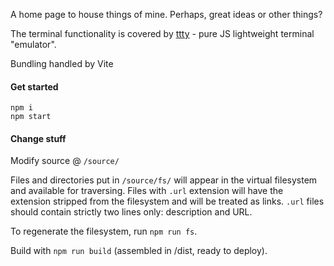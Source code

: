 A home page to house things of mine. Perhaps, great ideas or other things?

The terminal functionality is covered by [ttty](https://github.com/mkrl/ttty) - pure JS lightweight terminal "emulator".

Bundling handled by Vite

#### Get started

```
npm i
npm start
```

#### Change stuff

Modify source @ `/source/`

Files and directories put in `/source/fs/` will appear in the virtual filesystem and available for traversing.
Files with `.url` extension will have the extension stripped from the filesystem and will be treated as links. `.url` files should contain strictly two lines only: description and URL.

To regenerate the filesystem, run `npm run fs`.

Build with `npm run build` (assembled in /dist, ready to deploy).
